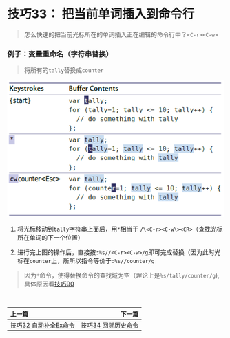 # 技巧33： 把当前单词插入到命令行

> 怎么快速的把当前光标所在的单词插入正在编辑的命令行中？`<C-r><C-w>`

### 例子：变量重命名（字符串替换）

> 将所有的`tally`替换成`counter`

![tip33](../../images/tip33.png)  

1. 将光标移动到`tally`字符串上面后，用`*`相当于 `/\<C-r><C-w\><CR>`（查找光标所在单词的下一个位置）

2. 进行完上图的操作后，直接按`:%s//<C-r><C-w>/g`即可完成替换（因为此时光标在`counter`上，所所以指令等价于`:%s//counter/g`
> 因为`*`命令，使得替换命令的查找域为空（理论上是`%s/tally/counter/g`), 具体原因看[技巧90]()



<br>  

|上一篇|下一篇|
|:---|---:|
|[技巧32 自动补全Ex命令](tip32.md)|[技巧34 回溯历史命令](tip34.md)|
